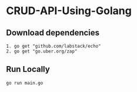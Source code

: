 # CRUD-API-Using-Golang
## Download dependencies
```
1. go get "github.com/labstack/echo"
2. go get "go.uber.org/zap"
```

## Run Locally
```
go run main.go 
```
